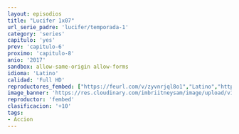 ```yaml
---
layout: episodios
title: "Lucifer 1x07"
url_serie_padre: 'lucifer/temporada-1'
category: 'series'
capitulo: 'yes'
prev: 'capitulo-6'
proximo: 'capitulo-8'
anio: '2017'
sandbox: allow-same-origin allow-forms
idioma: 'Latino'
calidad: 'Full HD'
reproductores_fembed: ["https://feurl.com/v/zyvnrjql8o1","Latino","https://feurl.com/v/7qo701qkwvg","Latino","https://fembad.net/v/ew7q2c-1q8p2458","Latino"]
image_banner: 'https://res.cloudinary.com/imbriitneysam/image/upload/v1546476989/punisher-banner-min.jpg'
reproductor: 'fembed'
clasificacion: '+10'
tags:
- Accion
---
```












